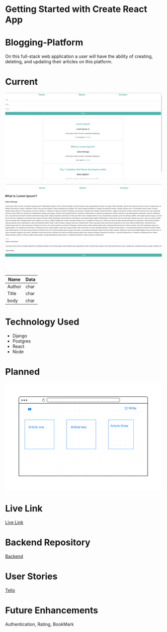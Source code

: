 # Getting Started with Create React App

# Blogging-Platform

On this full-stack web application a user will have the ability of creating, deleting, and updating their articles on this platform. 

# Current
![Alt text](Readme/Current.png)

![Alt text](Readme/Show.png)

| Name | Data|
|-------|------ |
|Author| char |
|Title | char |
|body  | char |

# Technology Used
- Django
- Postgres
- React
- Node

# Planned 
![Alt text](Readme/Blogging.png)

# Live Link
[Live Link](https://iblogit.netlify.app/)
# Backend Repository
[Backend](https://github.com/ErmiyasHailemichael/Backend-Blog)

# User Stories
[Tello](https://trello.com/b/mmmQjiW2/blog)

# Future Enhancements

Authentication, Rating, BookMark






